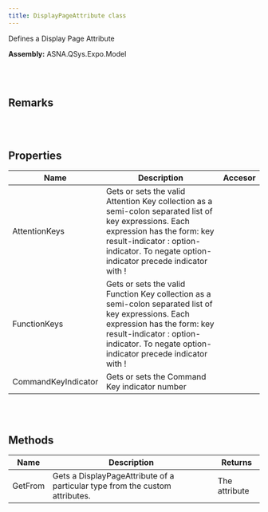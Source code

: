 ```yaml
---
title: DisplayPageAttribute class
---
```


Defines a Display Page Attribute

**Assembly:** ASNA.QSys.Expo.Model

<br>
<br>

## Remarks

<br>
<br>

## Properties

| Name | Description | Accesor
| --- | --- | ---
| AttentionKeys | Gets or sets the valid Attention Key collection as a semi-colon separated list of key expressions. Each expression has the form: key result-indicator : option-indicator. To negate option-indicator precede indicator with ! | 
| FunctionKeys | Gets or sets the valid Function Key collection as a semi-colon separated list of key expressions. Each expression has the form: key result-indicator : option-indicator. To negate option-indicator precede indicator with ! | 
| CommandKeyIndicator | Gets or sets the Command Key indicator number | 

<br>
<br>

## Methods

| Name | Description | Returns
| --- | --- | ---
| GetFrom | Gets a DisplayPageAttribute of a particular type from the custom attributes. | The attribute

<br>
<br>

